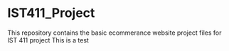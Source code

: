 # IST411_Project
This repository contains the basic ecommerance website project files for IST 411 project
This is a test